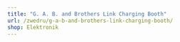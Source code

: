 ```yaml
---
title: "G. A. B. and Brothers Link Charging Booth"
url: /zwedru/g-a-b-and-brothers-link-charging-booth/
shop: Elektronik
---
```

